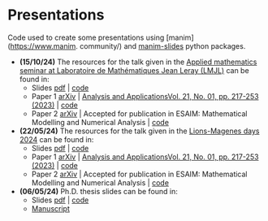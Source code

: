 # Presentations

Code used to create some presentations using [manim](https://www.manim.
community/) and [manim-slides](https://www.manim.community/plugin/manim-slides/) python packages.

- **(15/10/24)** The resources for the talk given in the [Applied 
  mathematics seminar at Laboratoire de Mathématiques Jean Leray (LMJL)](https://www.math.sciences.univ-nantes.fr/exposes/3340-0) can be found in: 
  - Slides [pdf](https://github.com/agussomacal/presentations/blob/main/ALEASeminar/ALEASeminarSlides.pdf) | [code](https://github.com/agussomacal/presentations/blob/main/ALEASeminar)
  - Paper 1 [arXiv](https://arxiv.org/abs/2209.09314) | [Analysis and ApplicationsVol. 21, No. 01, pp. 217-253 (2023)](https://www.worldscientific.com/doi/10.1142/S0219530522400140) | [code](https://github.com/agussomacal/SubCellResolution)
  - Paper 2 [arXiv](http://arxiv.org/abs/2402.00946) | Accepted for 
    publication in ESAIM: Mathematical Modelling and Numerical Analysis | [code](https://github.com/agussomacal/SubCellResolution)
- **(22/05/24)** The resources for the talk given in the [Lions-Magenes days 2024](https://sites.google.com/view/lionsmagenesdays2024/home) can be found in: 
  - Slides [pdf](https://github.com/agussomacal/presentations/blob/main/LionsMagenesSlides/LionsMagenesSlides.pdf) | [code](https://github.com/agussomacal/presentations/blob/main/LionsMagenesSlides)
  - Paper 1 [arXiv](https://arxiv.org/abs/2209.09314) | [Analysis and ApplicationsVol. 21, No. 01, pp. 217-253 (2023)](https://www.worldscientific.com/doi/10.1142/S0219530522400140) | [code](https://github.com/agussomacal/SubCellResolution)
  - Paper 2 [arXiv](http://arxiv.org/abs/2402.00946) | Accepted for 
    publication in ESAIM: Mathematical Modelling and Numerical Analysis | 
    [code](https://github.com/agussomacal/SubCellResolution)
- **(06/05/24)** Ph.D. thesis slides can be found in:
  - Slides [pdf](https://github.com/agussomacal/presentations/blob/main/PhDDefense/DefenseSlides.pdf) | 
    [code](https://github.com/agussomacal/presentations/blob/main/PhDDefense)
  - [Manuscript](https://theses.hal.science/tel-04646204)
